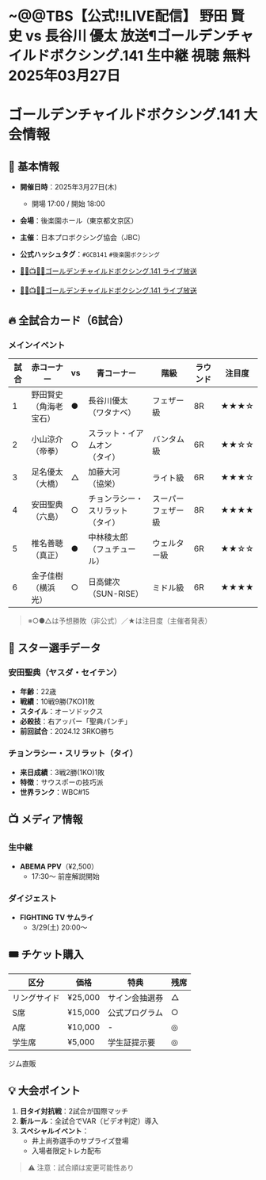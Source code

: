 # ~@@TBS【公式!!LIVE配信】 野田 賢史 vs 長谷川 優太 放送¶ゴールデンチャイルドボクシング.141 生中継 視聴 無料 2025年03月27日

# ゴールデンチャイルドボクシング.141 大会情報

## 🥊 基本情報
- **開催日時**：2025年3月27日(木)  
  - 開場 17:00 / 開始 18:00  
- **会場**：後楽園ホール（東京都文京区）  
- **主催**：日本プロボクシング協会（JBC）  
- **公式ハッシュタグ**：`#GCB141` `#後楽園ボクシング`

- [🥊🔥📺👉🏻ゴールデンチャイルドボクシング.141 ライブ放送](https://jsports-hq.com/boxing/?rdr_boxing)

- [🥊🔥📺👉🏻ゴールデンチャイルドボクシング.141 ライブ放送](https://jsports-hq.com/boxing/?rdr_boxing)


## 🔥 全試合カード（6試合）
### メインイベント
| 試合 | 赤コーナー | vs | 青コーナー | 階級 | ラウンド | 注目度 |
|------|------------|----|------------|------|----------|--------|
| 1 | 野田賢史<br>（角海老宝石） | ● | 長谷川優太<br>（ワタナベ） | フェザー級 | 8R | ★★★☆ |
| 2 | 小山涼介<br>（帝拳） | ○ | スラット・イアムオン<br>（タイ） | バンタム級 | 6R | ★★☆☆ |
| 3 | 足名優太<br>（大橋） | △ | 加藤大河<br>（協栄） | ライト級 | 6R | ★★★☆ |
| 4 | 安田聖典<br>（六島） | ○ | チョンラシー・スリラット<br>（タイ） | スーパーフェザー級 | 8R | ★★★★ |
| 5 | 椎名善聴<br>（真正） | ● | 中林稜太郎<br>（フュチュール） | ウェルター級 | 6R | ★★☆☆ |
| 6 | 金子佳樹<br>（横浜光） | ○ | 日高健次<br>（SUN-RISE） | ミドル級 | 6R | ★★★★ |

> ※○●△は予想勝敗（非公式）／★は注目度（主催者発表）

## 🌟 スター選手データ
### 安田聖典（ヤスダ・セイテン）
- **年齢**：22歳  
- **戦績**：10戦9勝(7KO)1敗  
- **スタイル**：オーソドックス  
- **必殺技**：右アッパー「聖典パンチ」  
- **前回試合**：2024.12 3RKO勝ち  

### チョンラシー・スリラット（タイ）
- **来日成績**：3戦2勝(1KO)1敗  
- **特徴**：サウスポーの技巧派  
- **世界ランク**：WBC#15  

## 📺 メディア情報
### 生中継
- **ABEMA PPV**（¥2,500）  
  - 17:30～ 前座解説開始  


### ダイジェスト
- **FIGHTING TV サムライ**  
  - 3/29(土) 20:00～  

## 🎟️ チケット購入
| 区分 | 価格 | 特典 | 残席 |
|------|------|------|------|
| リングサイド | ¥25,000 | サイン会抽選券 | △ |
| S席 | ¥15,000 | 公式プログラム | ○ |
| A席 | ¥10,000 | - | ◎ |
| 学生席 | ¥5,000 | 学生証提示要 | ◎ |

 ジム直販  

## 💡 大会ポイント
1. **日タイ対抗戦**：2試合が国際マッチ  
2. **新ルール**：全試合でVAR（ビデオ判定）導入  
3. **スペシャルイベント**：  
   - 井上尚弥選手のサプライズ登場  
   - 入場者限定トレカ配布  

> ⚠️ 注意：試合順は変更可能性あり  
